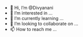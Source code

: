 - 👋 Hi, I’m @Divyanani
- 👀 I’m interested in ...
- 🌱 I’m currently learning ...
- 💞️ I’m looking to collaborate on ...
- 📫 How to reach me ...

<!---
Divyanani/Divyanani is a ✨ special ✨ repository because its `README.md` (this file) appears on your GitHub profile.
You can click the Preview link to take a look at your changes.
--->
